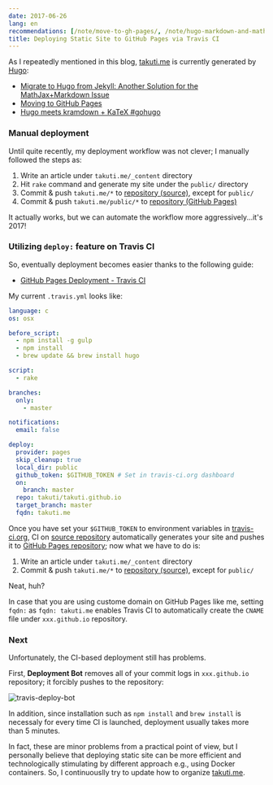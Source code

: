 ```yaml
---
date: 2017-06-26
lang: en
recommendations: [/note/move-to-gh-pages/, /note/hugo-markdown-and-mathjax/, /note/hugo-kramdown-and-katex/]
title: Deploying Static Site to GitHub Pages via Travis CI
---
```


As I repeatedly mentioned in this blog, [takuti.me](https://takuti.me) is currently generated by [Hugo](https://gohugo.io/):

- [Migrate to Hugo from Jekyll: Another Solution for the MathJax+Markdown Issue](/note/hugo-markdown-and-mathjax/)
- [Moving to GitHub Pages](/note/move-to-gh-pages/)
- [Hugo meets kramdown + KaTeX #gohugo](/note/hugo-kramdown-and-katex/)

### Manual deployment

Until quite recently, my deployment workflow was not clever; I manually followed the steps as:

1. Write an article under `takuti.me/_content` directory
2. Hit `rake` command and generate my site under the `public/` directory
3. Commit & push `takuti.me/*` to [repository (source)](https://github.com/takuti/takuti.me), except for `public/`
4. Commit & push `takuti.me/public/*` to [repository (GitHub Pages)](https://github.com/takuti/takuti.github.io)

It actually works, but we can automate the workflow more aggressively...it's 2017!

### Utilizing `deploy:` feature on Travis CI

So, eventually deployment becomes easier thanks to the following guide:

- [GitHub Pages Deployment - Travis CI](https://docs.travis-ci.com/user/deployment/pages/)

My current `.travis.yml` looks like:

```yml
language: c
os: osx

before_script:
  - npm install -g gulp
  - npm install
  - brew update && brew install hugo

script:
  - rake

branches:
  only:
    - master

notifications:
  email: false

deploy:
  provider: pages
  skip_cleanup: true
  local_dir: public
  github_token: $GITHUB_TOKEN # Set in travis-ci.org dashboard
  on:
    branch: master
  repo: takuti/takuti.github.io
  target_branch: master
  fqdn: takuti.me
```

Once you have set your `$GITHUB_TOKEN` to environment variables in [travis-ci.org](https://travis-ci.org/), CI on [source repository](https://github.com/takuti/takuti.me) automatically generates your site and pushes it to [GitHub Pages repository](https://github.com/takuti/takuti.github.io); now what we have to do is:

1. Write an article under `takuti.me/_content` directory
2. Commit & push `takuti.me/*` to [repository (source)](https://github.com/takuti/takuti.me), except for `public/`

Neat, huh?

In case that you are using custome domain on GitHub Pages like me, setting `fqdn:` as `fqdn: takuti.me` enables Travis CI to automatically create the `CNAME` file under `xxx.github.io` repository.

### Next

Unfortunately, the CI-based deployment still has problems.

First, **Deployment Bot** removes all of your commit logs in `xxx.github.io` repository; it forcibly pushes to the repository:

![travis-deploy-bot](/images/hugo-site/travis-deploy-bot.png)

In addition, since installation such as `npm install` and `brew install` is necessaly for every time CI is launched, deployment usually takes more than 5 minutes.

In fact, these are minor problems from a practical point of view, but I personally believe that deploying static site can be more efficient and technologically stimulating by different approach e.g., using Docker containers. So, I continuouslly try to update how to organize [takuti.me](https://takuti.me).